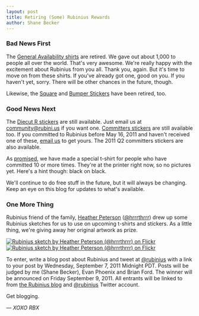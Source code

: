 ```yaml
---
layout: post
title: Retiring (Some) Rubinius Rewards
author: Shane Becker
---
```


### Bad News First

The [General Availability shirts](http://www.flickr.com/photos/veganstraightedge/5709097384 "Rubinius &quot;Use Ruby™&quot; TShirts at the Farmhouse in Hollywood, CA") are retired. We gave out about 1,000 to people all over the world. That's very awesome. We're really happy with the excitement about Rubinius from you all. Thank you, again. But it's time to move on from these shirts. If you've already got one, good on you. If you haven't yet, sorry. There will be other chances in the future, though.

Likewise, the [Square](http://asset.rubini.us/web/images/blog/rubinius_square_sticker.png) and [Bumper Stickers](http://asset.rubini.us/web/images/blog/rubinius_bumper_sticker.png) have been retired, too.

### Good News Next

The [Diecut R stickers](http://asset.rubini.us/web/images/blog/rubinius_diecut_sticker.png) are still available. Just email us at [community@rubini.us](mailto:community@rubini.us) if you want one. [Committers stickers](http://asset.rubini.us/web/images/blog/rubinius_alumni_sticker.png) are still available too. If you committed to Rubinius before May 16, 2011 and haven't received one of these, [email us](mailto:community@rubini.us) to get yours. The 2011 Q2 committers stickers are also available.

As [promised](http://rubini.us/2011/05/26/rubinius-rewards/#tenth-commit-shirt "Announcing Rubinius Rewards - Rubinius"), we have made a special t-shirt for people who have committed 10 or more times. They're at the printer right now, so no pictures yet. Here's a hint though: black on black.

We'll continue to do free stuff in the future, but it will always be changing. Keep an eye on this blog for updates to what's available.

### One More Thing

Rubinius friend of the family, [Heather Peterson](http://hrrrthrrr.com "hrrrthrrr") ([@hrrrthrrr](http://twitter.com/hrrrthrrr)) drew up some Rubinius sketches for us to use on upcoming t-shirts and stickers. As a little thing, we're giving away her original artwork as prize.


[![Rubinius sketch by Heather Peterson (@hrrrthrrr) on Flickr](http://farm7.static.flickr.com/6186/6106800183_f6bd6918f4_z.jpg)](http://flickr.com/veganstraightedge/6106800183 "Rubinius sketch by Heather Peterson (@hrrrthrrr)")
[![Rubinius sketch by Heather Peterson (@hrrrthrrr) on Flickr](http://farm7.static.flickr.com/6072/6106803145_f565d6738e_z.jpg)](http://flickr.com/veganstraightedge/6106803145 "Rubinius sketch by Heather Peterson (@hrrrthrrr)")

To enter, write a blog post about Rubinius and tweet at [@rubinius](http://twitter.com/rubinius) with a link to your post by Wednesday, September 7, 2011 Midnight PDT. Posts will be judged by me (Shane Becker), Evan Phoenix and Brian Ford. The winner will be announced on Friday September 9, 2011. All entrants will be linked to from [the Rubinius blog](http://rubini.us/blog "Rubinius : Use Ruby&#8482;") and [@rubinius](http://twitter.com/rubinius) Twitter account.

Get blogging.

*&mdash; XOXO RBX*
